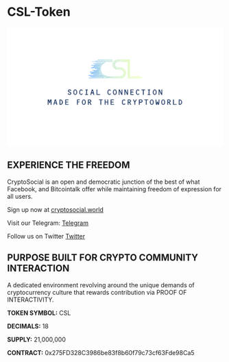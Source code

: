 # CSL-Token

![alt text](https://github.com/CryptoSocial/CSL-Token/blob/master/banner.PNG "CryptoSocial Banner")

## **EXPERIENCE THE FREEDOM**

CryptoSocial is an open and democratic junction of the best of what Facebook, and Bitcointalk offer while maintaining freedom of expression for all users.

Sign up now at [cryptosocial.world](https://cryptosocial.world)

Visit our Telegram: [Telegram](https://t.me/cryptosocial)

Follow us on Twitter [Twitter](https://twitter.com/_cryptosocial)

## **PURPOSE BUILT FOR CRYPTO COMMUNITY INTERACTION**

A dedicated environment revolving around the unique demands of cryptocurrency culture that rewards contribution via PROOF OF INTERACTIVITY.

**TOKEN SYMBOL:** CSL

**DECIMALS:** 18

**SUPPLY:** 21,000,000

**CONTRACT:** 0x275FD328C3986be83f8b60f79c73cf63Fde98Ca5
